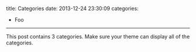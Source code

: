 title: Categories
date: 2013-12-24 23:30:09
categories:
  - Foo

---

This post contains 3 categories. Make sure your theme can display all of the categories.